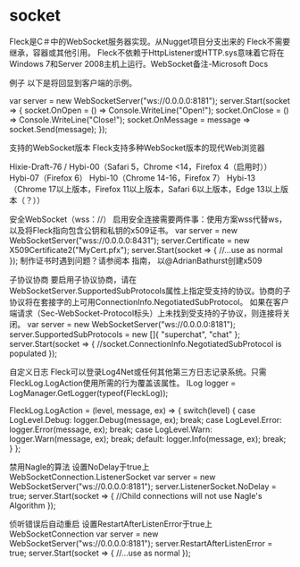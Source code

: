 # socket


Fleck是C＃中的WebSocket服务器实现。从Nugget项目分支出来的
Fleck不需要继承，容器或其他引用。
Fleck不依赖于HttpListener或HTTP.sys意味着它将在Windows 7和Server 2008主机上运行。WebSocket备注-Microsoft Docs

例子
以下是将回显到客户端的示例。

var server = new WebSocketServer("ws://0.0.0.0:8181");
server.Start(socket =>
{
  socket.OnOpen = () => Console.WriteLine("Open!");
  socket.OnClose = () => Console.WriteLine("Close!");
  socket.OnMessage = message => socket.Send(message);
});
        

支持的WebSocket版本
Fleck支持多种WebSocket版本的现代Web浏览器

Hixie-Draft-76 / Hybi-00（Safari 5，Chrome <14，Firefox 4（启用时））
Hybi-07（Firefox 6）
Hybi-10（Chrome 14-16，Firefox 7）
Hybi-13（Chrome 17以上版本，Firefox 11以上版本，Safari 6以上版本，Edge 13以上版本（？））


安全WebSocket（wss：//）
启用安全连接需要两件事：使用方案wss代替ws，以及将Fleck指向包含公钥和私钥的x509证书。
var server = new WebSocketServer("wss://0.0.0.0:8431");
server.Certificate = new X509Certificate2("MyCert.pfx");
server.Start(socket =>
{
  //...use as normal
});
制作证书时遇到问题？请参阅本
指南，
以@AdrianBathurst创建x509

子协议协商
要启用子协议协商，请在WebSocketServer.SupportedSubProtocols属性上指定受支持的协议。协商的子协议将在套接字的上可用ConnectionInfo.NegotiatedSubProtocol。
如果在客户端请求（Sec-WebSocket-Protocol标头）上未找到受支持的子协议，则连接将关闭。
var server = new WebSocketServer("ws://0.0.0.0:8181");
server.SupportedSubProtocols = new []{ "superchat", "chat" };
server.Start(socket =>
{
  //socket.ConnectionInfo.NegotiatedSubProtocol is populated
});

自定义日志
Fleck可以登录Log4Net或任何其他第三方日志记录系统。只需FleckLog.LogAction使用所需的行为覆盖该属性。
ILog logger = LogManager.GetLogger(typeof(FleckLog));

FleckLog.LogAction = (level, message, ex) => {
  switch(level) {
    case LogLevel.Debug:
      logger.Debug(message, ex);
      break;
    case LogLevel.Error:
      logger.Error(message, ex);
      break;
    case LogLevel.Warn:
      logger.Warn(message, ex);
      break;
    default:
      logger.Info(message, ex);
      break;
  }
};


禁用Nagle的算法
设置NoDelay于true上WebSocketConnection.ListenerSocket
var server = new WebSocketServer("ws://0.0.0.0:8181");
server.ListenerSocket.NoDelay = true;
server.Start(socket =>
{
  //Child connections will not use Nagle's Algorithm
});

侦听错误后自动重启
设置RestartAfterListenError于true上WebSocketConnection
var server = new WebSocketServer("ws://0.0.0.0:8181");
server.RestartAfterListenError = true;
server.Start(socket =>
{
  //...use as normal
});

